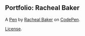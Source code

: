 Portfolio: Racheal Baker
------------------------


A [Pen](https://codepen.io/catlady42/pen/yvOLbX) by [Racheal Baker](https://codepen.io/catlady42) on [CodePen](https://codepen.io).

[License](https://codepen.io/catlady42/pen/yvOLbX/license).